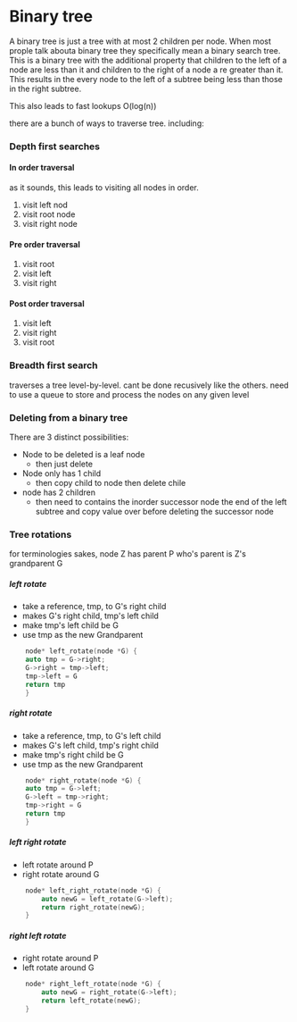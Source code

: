 # Binary tree

A binary tree is just a tree with at most 2 children per node. When most prople talk abouta binary tree they specifically mean a binary search tree. This is a binary tree with the additional property that children to the left of a node are less than it and children to the right of a node a re greater than it. This results in the every node to the left of a subtree being less than those in the right subtree.

This also leads to fast lookups O(log(n)) 

there are a bunch of ways to traverse tree. including:

### Depth first searches

#### In order traversal
 as it sounds, this leads to visiting all nodes in order.
 
 1. visit left nod
 2. visit root node
 3. visit right node
 
#### Pre order traversal
 
 
 1. visit root
 2. visit left
 3. visit right
 
 
#### Post order traversal
 
 1. visit left
 2. visit right 
 3. visit root
 
 
### Breadth first search
 traverses a tree level-by-level. cant be done recusively like the others. need to use a queue to store and process the nodes on any given level
 
 
### Deleting from a binary tree
 
 There are 3 distinct possibilities:
 
 - Node to be deleted is a leaf node
   - then just delete
 - Node only has 1 child
    - then copy child to node then delete chile
 - node has 2 children
    - then need to contains the inorder successor node the end of the left subtree and copy value over before deleting the successor node
    
    
           
### Tree rotations

for terminologies sakes, node Z has parent P who's parent is Z's grandparent G 

##### left rotate 
 - take a reference, tmp, to G's right child
 - makes G's right child, tmp's left child
 - make tmp's left child be G
 - use tmp as the new Grandparent
 
```c++
    node* left_rotate(node *G) {
    auto tmp = G->right;
    G->right = tmp->left;
    tmp->left = G
    return tmp
    }
```
##### right rotate

 - take a reference, tmp, to G's left child
 - makes G's left child, tmp's right child
 - make tmp's right child be G
 - use tmp as the new Grandparent
 
```c++
    node* right_rotate(node *G) {
    auto tmp = G->left;
    G->left = tmp->right;
    tmp->right = G
    return tmp
    }
```

##### left right rotate

 - left rotate around P
 - right rotate around G
 
```c++
    node* left_right_rotate(node *G) {
        auto newG = left_rotate(G->left);
        return right_rotate(newG);
    }
```


##### right left rotate

 - right rotate around P
 - left rotate around G
 
```c++
    node* right_left_rotate(node *G) {
        auto newG = right_rotate(G->left);
        return left_rotate(newG);
    }
```